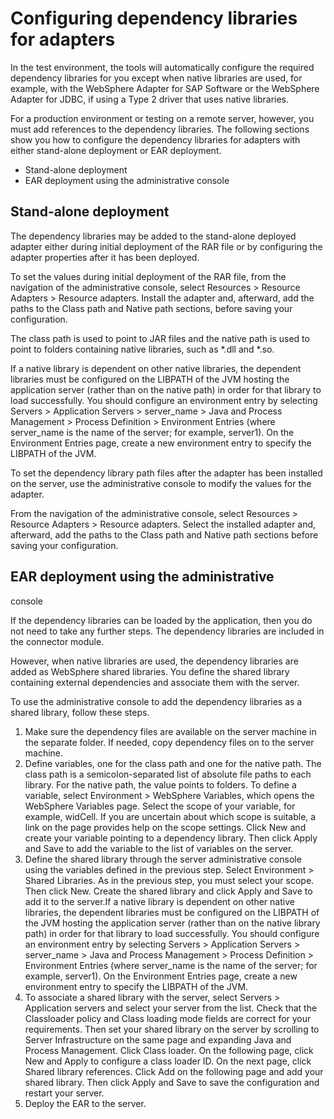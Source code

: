 <!-- image -->

# Configuring dependency libraries for adapters

In the test environment, the tools will
automatically configure the required dependency libraries for you
except when native libraries are used, for example, with the WebSphere
Adapter for SAP Software or the WebSphere Adapter for JDBC, if using
a Type 2 driver that uses native libraries.

For a production
environment or testing on a remote server, however, you must add references
to the dependency libraries. The following sections show you how to
configure the dependency libraries for adapters with either stand-alone
deployment or EAR deployment.

- Stand-alone deployment
- EAR deployment using the administrative console

## Stand-alone deployment

The
dependency libraries may be added to the stand-alone deployed adapter
either during initial deployment of the RAR file or by configuring
the adapter properties after it has been deployed.

To set the
values during initial deployment of the RAR file, from the navigation
of the administrative console, select Resources > Resource
Adapters > Resource adapters. Install the adapter and,
afterward, add the paths to the Class path and Native
path sections, before saving your configuration.

The
class path is used to point to JAR files and the native path is used
to point to folders containing native libraries, such as *.dll and
*.so.

If a native library is dependent on other native libraries,
the dependent libraries must be configured on the LIBPATH of the JVM
hosting the application server (rather than on the native path) in
order for that library to load successfully. You should configure
an environment entry by selecting Servers > Application
Servers > server\_name > Java and Process Management > Process
Definition > Environment Entries (where server\_name is
the name of the server; for example, server1).
On the Environment Entries page, create a new environment entry to
specify the LIBPATH of the JVM.

To set the dependency library
path files after the adapter has been installed on the server, use
the administrative console to modify the values for the adapter.

From
the navigation of the administrative console, select Resources >
Resource Adapters > Resource adapters. Select the installed
adapter and, afterward, add the paths to the Class path and Native
path sections before saving your configuration.

## EAR deployment using the administrative
console

If the dependency libraries can be loaded by the
application, then you do not need to take any further steps. The dependency
libraries are included in the connector module.

However, when
native libraries are used, the dependency libraries are added as WebSphere
shared libraries. You define the shared library containing external
dependencies and associate them with the server.

To use the
administrative console to add the dependency libraries as a shared
library, follow these steps.

1. Make sure the dependency files are available on the server machine
in the separate folder. If needed, copy dependency files on to the
server machine.
2. Define variables, one for the class path and one for the native
path. The class path is a semicolon-separated list of absolute file
paths to each library. For the native path, the value points to folders.
To define a variable, select Environment > WebSphere
Variables, which opens the WebSphere Variables page.
Select the scope of your variable, for example, widCell. If you are
uncertain about which scope is suitable, a link on the page provides
help on the scope settings. Click New and create
your variable pointing to a dependency library. Then click Apply and Save to
add the variable to the list of variables on the server.
3. Define the shared library through the server administrative console
using the variables defined in the previous step. Select Environment >
Shared Libraries. As in the previous step, you must select
your scope. Then click New. Create the shared
library and click Apply and Save to
add it to the server.If a native library is dependent on other
native libraries, the dependent libraries must be configured on the
LIBPATH of the JVM hosting the application server (rather than on
the native library path) in order for that library to load successfully.
You should configure an environment entry by selecting Servers >
Application Servers > server\_name > Java and Process Management >
Process Definition > Environment Entries (where server\_name is
the name of the server; for example, server1).
On the Environment Entries page, create a new environment entry to
specify the LIBPATH of the JVM.
4. To associate a shared library with the server, select Servers >
Application servers and select your server from the list.
Check that the Classloader policy and Class
loading mode fields are correct for your requirements.
Then set your shared library on the server by scrolling to Server
Infrastructure on the same page and expanding Java
and Process Management. Click Class loader.
On the following page, click New and Apply to
configure a class loader ID. On the next page, click Shared
library references. Click Add on
the following page and add your shared library. Then click Apply and Save to
save the configuration and restart your server.
5. Deploy the EAR to the server.